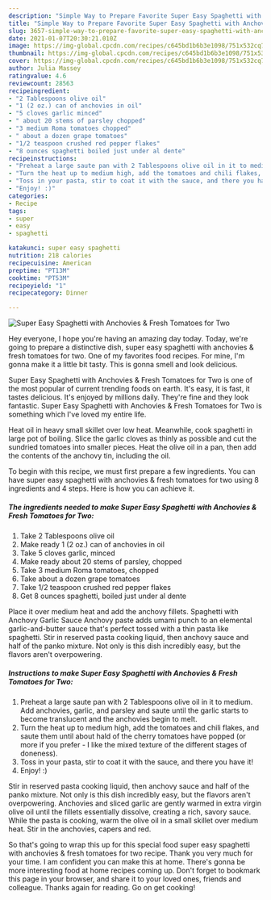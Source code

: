 ```yaml
---
description: "Simple Way to Prepare Favorite Super Easy Spaghetti with Anchovies &amp;amp; Fresh Tomatoes for Two"
title: "Simple Way to Prepare Favorite Super Easy Spaghetti with Anchovies &amp;amp; Fresh Tomatoes for Two"
slug: 3657-simple-way-to-prepare-favorite-super-easy-spaghetti-with-anchovies-and-amp-fresh-tomatoes-for-two
date: 2021-01-07T20:30:21.010Z
image: https://img-global.cpcdn.com/recipes/c645bd1b6b3e1098/751x532cq70/super-easy-spaghetti-with-anchovies-fresh-tomatoes-for-two-recipe-main-photo.jpg
thumbnail: https://img-global.cpcdn.com/recipes/c645bd1b6b3e1098/751x532cq70/super-easy-spaghetti-with-anchovies-fresh-tomatoes-for-two-recipe-main-photo.jpg
cover: https://img-global.cpcdn.com/recipes/c645bd1b6b3e1098/751x532cq70/super-easy-spaghetti-with-anchovies-fresh-tomatoes-for-two-recipe-main-photo.jpg
author: Julia Massey
ratingvalue: 4.6
reviewcount: 28563
recipeingredient:
- "2 Tablespoons olive oil"
- "1 (2 oz.) can of anchovies in oil"
- "5 cloves garlic minced"
- " about 20 stems of parsley chopped"
- "3 medium Roma tomatoes chopped"
- " about a dozen grape tomatoes"
- "1/2 teaspoon crushed red pepper flakes"
- "8 ounces spaghetti boiled just under al dente"
recipeinstructions:
- "Preheat a large saute pan with 2 Tablespoons olive oil in it to medium. Add anchovies, garlic, and parsley and saute until the garlic starts to become translucent and the anchovies begin to melt."
- "Turn the heat up to medium high, add the tomatoes and chili flakes, and saute them until about hald of the cherry tomatoes have popped (or more if you prefer - I like the mixed texture of the different stages of doneness)."
- "Toss in your pasta, stir to coat it with the sauce, and there you have it!"
- "Enjoy! :)"
categories:
- Recipe
tags:
- super
- easy
- spaghetti

katakunci: super easy spaghetti 
nutrition: 218 calories
recipecuisine: American
preptime: "PT13M"
cooktime: "PT53M"
recipeyield: "1"
recipecategory: Dinner

---
```



![Super Easy Spaghetti with Anchovies &amp; Fresh Tomatoes for Two](https://img-global.cpcdn.com/recipes/c645bd1b6b3e1098/751x532cq70/super-easy-spaghetti-with-anchovies-fresh-tomatoes-for-two-recipe-main-photo.jpg)

Hey everyone, I hope you're having an amazing day today. Today, we're going to prepare a distinctive dish, super easy spaghetti with anchovies &amp; fresh tomatoes for two. One of my favorites food recipes. For mine, I'm gonna make it a little bit tasty. This is gonna smell and look delicious.

Super Easy Spaghetti with Anchovies &amp; Fresh Tomatoes for Two is one of the most popular of current trending foods on earth. It's easy, it is fast, it tastes delicious. It's enjoyed by millions daily. They're fine and they look fantastic. Super Easy Spaghetti with Anchovies &amp; Fresh Tomatoes for Two is something which I've loved my entire life.

Heat oil in heavy small skillet over low heat. Meanwhile, cook spaghetti in large pot of boiling. Slice the garlic cloves as thinly as possible and cut the sundried tomatoes into smaller pieces. Heat the olive oil in a pan, then add the contents of the anchovy tin, including the oil.


To begin with this recipe, we must first prepare a few ingredients. You can have super easy spaghetti with anchovies &amp; fresh tomatoes for two using 8 ingredients and 4 steps. Here is how you can achieve it.

<!--inarticleads1-->

##### The ingredients needed to make Super Easy Spaghetti with Anchovies &amp; Fresh Tomatoes for Two:

1. Take 2 Tablespoons olive oil
1. Make ready 1 (2 oz.) can of anchovies in oil
1. Take 5 cloves garlic, minced
1. Make ready  about 20 stems of parsley, chopped
1. Take 3 medium Roma tomatoes, chopped
1. Take  about a dozen grape tomatoes
1. Take 1/2 teaspoon crushed red pepper flakes
1. Get 8 ounces spaghetti, boiled just under al dente


Place it over medium heat and add the anchovy fillets. Spaghetti with Anchovy Garlic Sauce Anchovy paste adds umami punch to an elemental garlic-and-butter sauce that&#39;s perfect tossed with a thin pasta like spaghetti. Stir in reserved pasta cooking liquid, then anchovy sauce and half of the panko mixture. Not only is this dish incredibly easy, but the flavors aren&#39;t overpowering. 

<!--inarticleads2-->

##### Instructions to make Super Easy Spaghetti with Anchovies &amp; Fresh Tomatoes for Two:

1. Preheat a large saute pan with 2 Tablespoons olive oil in it to medium. Add anchovies, garlic, and parsley and saute until the garlic starts to become translucent and the anchovies begin to melt.
1. Turn the heat up to medium high, add the tomatoes and chili flakes, and saute them until about hald of the cherry tomatoes have popped (or more if you prefer - I like the mixed texture of the different stages of doneness).
1. Toss in your pasta, stir to coat it with the sauce, and there you have it!
1. Enjoy! :)


Stir in reserved pasta cooking liquid, then anchovy sauce and half of the panko mixture. Not only is this dish incredibly easy, but the flavors aren&#39;t overpowering. Anchovies and sliced garlic are gently warmed in extra virgin olive oil until the fillets essentially dissolve, creating a rich, savory sauce. While the pasta is cooking, warm the olive oil in a small skillet over medium heat. Stir in the anchovies, capers and red. 

So that's going to wrap this up for this special food super easy spaghetti with anchovies &amp; fresh tomatoes for two recipe. Thank you very much for your time. I am confident you can make this at home. There's gonna be more interesting food at home recipes coming up. Don't forget to bookmark this page in your browser, and share it to your loved ones, friends and colleague. Thanks again for reading. Go on get cooking!
